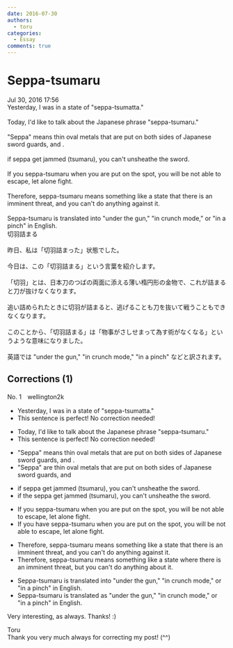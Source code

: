 ```yaml
---
date: 2016-07-30
authors:
  - toru
categories:
  - Essay
comments: true
---
```


# Seppa-tsumaru
<div class="date">Jul 30, 2016 17:56</div>
<div id="post"><div id="body_show_ori">
Yesterday, I was in a state of "seppa-tsumatta."<br/><br/>Today, I'd like to talk about the Japanese phrase "seppa-tsumaru." <br/><br/>"Seppa" means thin oval metals that are put on both sides of Japanese sword guards, and .<br/><br/>if seppa get jammed (tsumaru), you can't unsheathe the sword. <br/><br/>If you seppa-tsumaru when you are put on the spot, you will be not able to escape, let alone fight.<br/><br/>Therefore, seppa-tsumaru means something like a state that there is an imminent threat, and you can't do anything against it.<br/><br/>Seppa-tsumaru is translated into "under the gun," "in crunch mode," or "in a pinch" in English.
</div></div>

<!-- more -->

<div id="post_ja"><div id="body_show_mo">
切羽詰まる<br/><br/>昨日、私は「切羽詰まった」状態でした。<br/><br/>今日は、この「切羽詰まる」という言葉を紹介します。<br/><br/>「切羽」とは、日本刀のつばの両面に添える薄い楕円形の金物で、これが詰まると刀が抜けなくなります。<br/><br/>追い詰められたときに切羽が詰まると、逃げることも刀を抜いて戦うこともできなくなります。<br/><br/>このことから、「切羽詰まる」は「物事がさしせまって為す術がなくなる」というような意味になりました。<br/><br/>英語では "under the gun," "in crunch mode," "in a pinch" などと訳されます。
</div></div>

## Corrections (1)
<div id="block"><div class="first_name"> No. 1　<span class="just_name">wellington2k</span></div><div id="block2">
<ul class="correction_field">
<li class="incorrect">Yesterday, I was in a state of "seppa-tsumatta."</li>
<li class="corrected perfect">This sentence is perfect! No correction needed!</li>
</ul>
<ul class="correction_field">
<li class="incorrect">Today, I'd like to talk about the Japanese phrase "seppa-tsumaru." </li>
<li class="corrected perfect">This sentence is perfect! No correction needed!</li>
</ul>
<ul class="correction_field">
<li class="incorrect">"Seppa" means thin oval metals that are put on both sides of Japanese sword guards, and .</li>
<li class="corrected correct">
"Seppa" are thin oval metals that are put on both sides of Japanese sword guards, and
</li>
</ul>
<ul class="correction_field">
<li class="incorrect">if seppa get jammed (tsumaru), you can't unsheathe the sword.</li>
<li class="corrected correct">
if the seppa get jammed (tsumaru), you can't unsheathe the sword.
</li>
</ul>
<ul class="correction_field">
<li class="incorrect">If you seppa-tsumaru when you are put on the spot, you will be not able to escape, let alone fight.</li>
<li class="corrected correct">
If you have seppa-tsumaru when you are put on the spot, you will be not able to escape, let alone fight.
</li>
</ul>
<ul class="correction_field">
<li class="incorrect">Therefore, seppa-tsumaru means something like a state that there is an imminent threat, and you can't do anything against it.</li>
<li class="corrected correct">
Therefore, seppa-tsumaru means something like a state where there is an imminent threat, but you can't do anything about it.
</li>
</ul>
<ul class="correction_field">
<li class="incorrect">Seppa-tsumaru is translated into "under the gun," "in crunch mode," or "in a pinch" in English.</li>
<li class="corrected correct">
Seppa-tsumaru is translated as "under the gun," "in crunch mode," or "in a pinch" in English.
</li>
</ul>
<p class="comment_small">
 Very interesting, as always. Thanks! :)
</p>

</div><div class="name"><span class="just_name">Toru</span><br>
Thank you very much always for correcting my post! (^^)
</div>
</div>
